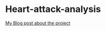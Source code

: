 # Heart-attack-analysis
[My Blog post about the project](https://medium.com/@swetha.kadiyala777/heart-attack-analysis-642a140e75a4)
